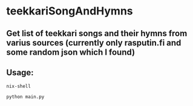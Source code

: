 # teekkariSongAndHymns

## Get list of teekkari songs and their hymns from varius sources (currently only rasputin.fi and some random json which I found)

## Usage:

`nix-shell`

`python main.py`
